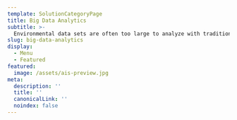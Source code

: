 ```yaml
---
template: SolutionCategoryPage
title: Big Data Analytics
subtitle: >-
  Environmental data sets are often too large to analyze with traditional methods. Axiom’s high performance server cluster and parallel processing pipelines facilitate creating data products from Big Data.
slug: big-data-analytics
display:
  - Menu
  - Featured
featured:
  image: /assets/ais-preview.jpg
meta:
  description: ''
  title: ''
  canonicalLink: ''
  noindex: false
---
```

